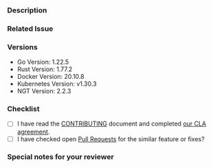 <!--- Provide a general summary of your changes in the Title above -->

### Description

<!-- Describe your changes in detail -->
<!-- It would be better to describe the details especially What changed and Why you changed -->

### Related Issue

<!-- This project mainly accepts pull requests related to open issues -->
<!-- NOTE: If suggesting a new feature or change, please discuss it in an issue first -->
<!-- NOTE: If fixing a bug, there should be an issue describing it with steps to reproduce -->
<!-- Please link to the issue here: -->

### Versions

<!--- Please change the versions below along with your environment -->

- Go Version: 1.22.5
- Rust Version: 1.77.2
- Docker Version: 20.10.8
- Kubernetes Version: v1.30.3
- NGT Version: 2.2.3

### Checklist

<!-- For completed items, change [ ] to [x]. -->
<!-- NOTE: these things are not required to open a PR and can be done afterwards / while the PR is open. -->

- [ ] I have read the [CONTRIBUTING](https://github.com/vdaas/vald/blob/main/CONTRIBUTING.md) document and completed [our CLA agreement](https://cla-assistant.io/vdaas/vald).
- [ ] I have checked open [Pull Requests](https://github.com/vdaas/vald/pulls) for the similar feature or fixes?

### Special notes for your reviewer

<!-- Please tell us anything you would like to share to reviewers related this PR -->
